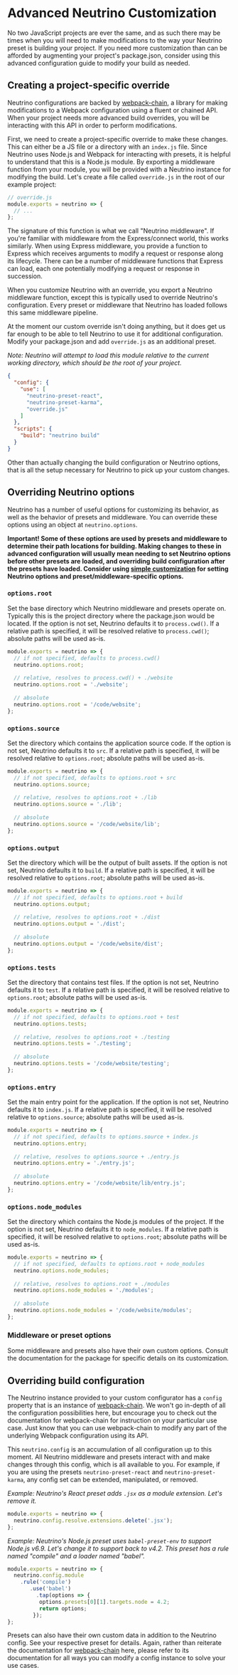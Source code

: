 # Advanced Neutrino Customization

No two JavaScript projects are ever the same, and as such there may be times when you will need to make modifications
to the way your Neutrino preset is building your project. If you need more customization than can be afforded by
augmenting your project's package.json, consider using this advanced configuration guide to modify your build as
needed.

## Creating a project-specific override

Neutrino configurations are backed by [webpack-chain](https://github.com/mozilla-neutrino/webpack-chain), a library for
making modifications to a Webpack configuration using a fluent or chained API. When your project needs more advanced
build overrides, you will be interacting with this API in order to perform modifications.

First, we need to create a project-specific override to make these changes. This can either be a JS file or a directory
with an `index.js` file. Since Neutrino uses Node.js and Webpack for interacting with presets, it is helpful to
understand that this is a Node.js module. By exporting a middleware function from your module, you will be provided with
a Neutrino instance for modifying the build. Let's create a file called `override.js` in the root of our example
project:

```js
// override.js
module.exports = neutrino => {
  // ...
};
```

The signature of this function is what we call "Neutrino middleware". If you're familiar with middleware from the
Express/connect world, this works similarly. When using Express middleware, you provide a function to Express which
receives arguments to modify a request or response along its lifecycle. There can be a number of middleware functions
that Express can load, each one potentially modifying a request or response in succession.

When you customize Neutrino with an override, you export a Neutrino middleware function, except this is typically used
to override Neutrino's configuration. Every preset or middleware that Neutrino has loaded follows this same middleware
pipeline.

At the moment our custom override isn't doing anything, but it does get us far enough to be able to tell Neutrino
to use it for additional configuration. Modify your package.json and add `override.js` as an additional preset.

_Note: Neutrino will attempt to load this module relative to the current working directory, which should be the root of
your project._

```json
{
  "config": {
    "use": [
      "neutrino-preset-react",
      "neutrino-preset-karma",
      "override.js"
    ]  
  },
  "scripts": {
    "build": "neutrino build"
  }
}
```

Other than actually changing the build configuration or Neutrino options, that is all the setup necessary for Neutrino
to pick up your custom changes.

## Overriding Neutrino options

Neutrino has a number of useful options for customizing its behavior, as well as the behavior of presets and middleware.
You can override these options using an object at `neutrino.options`.

**Important! Some of these options are used by presets and middleware to determine their path locations for building.
Making changes to these in advanced configuration will usually mean needing to set Neutrino options before other presets
are loaded, and overriding build configuration after the presets have loaded. Consider using
[simple customization](./simple.md) for setting Neutrino options and preset/middleware-specific options.**

### `options.root`

Set the base directory which Neutrino middleware and presets operate on. Typically this is the project directory where
the package.json would be located. If the option is not set, Neutrino defaults it to `process.cwd()`. If a relative
path is specified, it will be resolved relative to `process.cwd()`; absolute paths will be used as-is.

```js
module.exports = neutrino => {
  // if not specified, defaults to process.cwd()
  neutrino.options.root;
  
  // relative, resolves to process.cwd() + ./website
  neutrino.options.root = './website';
  
  // absolute
  neutrino.options.root = '/code/website';
};
```

### `options.source`

Set the directory which contains the application source code. If the option is not set, Neutrino defaults it to `src`.
If a relative path is specified, it will be resolved relative to `options.root`; absolute paths will be used as-is.

```js
module.exports = neutrino => {
  // if not specified, defaults to options.root + src
  neutrino.options.source;
  
  // relative, resolves to options.root + ./lib
  neutrino.options.source = './lib';
  
  // absolute
  neutrino.options.source = '/code/website/lib';
};
```

### `options.output`

Set the directory which will be the output of built assets. If the option is not set, Neutrino defaults it to `build`.
If a relative path is specified, it will be resolved relative to `options.root`; absolute paths will be used as-is.

```js
module.exports = neutrino => {
  // if not specified, defaults to options.root + build
  neutrino.options.output;
  
  // relative, resolves to options.root + ./dist
  neutrino.options.output = './dist';
  
  // absolute
  neutrino.options.output = '/code/website/dist';
};
```

### `options.tests`

Set the directory that contains test files. If the option is not set, Neutrino defaults it to `test`.
If a relative path is specified, it will be resolved relative to `options.root`; absolute paths will be used as-is.

```js
module.exports = neutrino => {
  // if not specified, defaults to options.root + test
  neutrino.options.tests;
  
  // relative, resolves to options.root + ./testing
  neutrino.options.tests = './testing';
  
  // absolute
  neutrino.options.tests = '/code/website/testing';
};
```

### `options.entry`

Set the main entry point for the application. If the option is not set, Neutrino defaults it to `index.js`.
If a relative path is specified, it will be resolved relative to `options.source`; absolute paths will be used as-is.

```js
module.exports = neutrino => {
  // if not specified, defaults to options.source + index.js
  neutrino.options.entry;
  
  // relative, resolves to options.source + ./entry.js
  neutrino.options.entry = './entry.js';
  
  // absolute
  neutrino.options.entry = '/code/website/lib/entry.js';
};
```

### `options.node_modules`

Set the directory which contains the Node.js modules of the project. If the option is not set, Neutrino defaults it to
`node_modules`. If a relative path is specified, it will be resolved relative to `options.root`; absolute paths will be
used as-is.

```js
module.exports = neutrino => {
  // if not specified, defaults to options.root + node_modules
  neutrino.options.node_modules;
  
  // relative, resolves to options.root + ./modules
  neutrino.options.node_modules = './modules';
  
  // absolute
  neutrino.options.node_modules = '/code/website/modules';
};
```

### Middleware or preset options

Some middleware and presets also have their own custom options. Consult the documentation for the package for specific
details on its customization.

## Overriding build configuration

The Neutrino instance provided to your custom configurator has a `config` property that is an instance of
[webpack-chain](https://github.com/mozilla-neutrino/webpack-chain). We won't go in-depth of all the configuration
possibilities here, but encourage you to check out the documentation for webpack-chain for instruction on your
particular use case. Just know that you can use webpack-chain to modify any part of the underlying Webpack configuration
using its API.

This `neutrino.config` is an accumulation of all configuration up to this moment. All Neutrino middleware and presets
interact with and make changes through this config, which is all available to you. For example, if you are using the
presets `neutrino-preset-react` and `neutrino-preset-karma`, any config set can be extended, manipulated, or removed.

_Example: Neutrino's React preset adds `.jsx` as a module extension. Let's remove it._

```js
module.exports = neutrino => {
  neutrino.config.resolve.extensions.delete('.jsx');
};
```

_Example: Neutrino's Node.js preset uses `babel-preset-env` to support Node.js v6.9. Let's change it to support back to
v4.2. This preset has a rule named "compile" and a loader named "babel"._

```js
module.exports = neutrino => {
  neutrino.config.module
    .rule('compile')
	   .use('babel')
	     .tap(options => {
          options.presets[0][1].targets.node = 4.2;
          return options;
        });
};
```

Presets can also have their own custom data in addition to the Neutrino config. See your respective preset for details.
Again, rather than reiterate the documentation for [webpack-chain](https://github.com/mozilla-neutrino/webpack-chain)
here, please refer to its documentation for all ways you can modify a config instance to solve your use cases.
